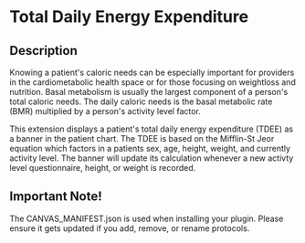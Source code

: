 # Total Daily Energy Expenditure

## Description

Knowing a patient's caloric needs can be especially important for providers in the cardiometabolic health space or for those focusing on weightloss and nutrition. Basal metabolism is usually the largest component of a person's total caloric needs. The daily caloric needs is the basal metabolic rate (BMR) multiplied by a person's activity level factor. 

This extension displays a patient's total daily energy expenditure (TDEE) as a banner in the patient chart. The TDEE is based on the Mifflin-St Jeor equation which factors in a patients sex, age, height, weight, and currently activity level. The banner will update its calculation whenever a new activty level questionnaire, height, or weight is recorded.

## Important Note!

The CANVAS_MANIFEST.json is used when installing your plugin. Please ensure it gets updated if you add, remove, or rename protocols.
